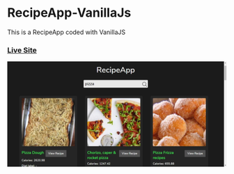 # RecipeApp-VanillaJs
This is a RecipeApp coded with VanillaJS

###  [Live Site](https://ricettedigiorgia.netlify.app/)

![alt text](https://github.com/Edi10-developer/Portfolio-Bootstrap/blob/master/img/projects/recipeAppItem2.webp)
